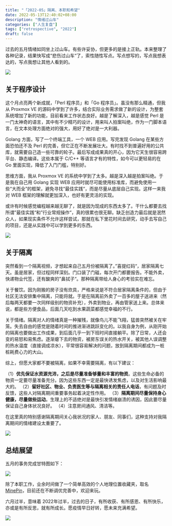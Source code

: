 ```yaml
---
title: "「2022-05」隔离、本职和希望"
date: 2022-05-13T12:40:02+08:00
description: "情绪过山车"
categories: ["人生复盘"]
tags: ["retrospective", "2022"]
draft: false
---
```



过去的五月情绪如同坐上过山车。有些许妥协，但更多的是接上正轨。本来整理了各种记录，结果快写成“悲伤过山车“了，索性随性写点。写点想写的，写点我想表达的，写点我想让其他人看到的。

![](https://imagehost-cdn.frytea.com/images/2022/06/13/9B058959-26F1-43A6-A33B-C6CCA2A0EA79706042eaa266e125.jpg)

## 关于程序设计

这个月点亮两个新成就，「Perl 程序员」和「Go 程序员」。虽没有那么精通，但我从 Proxmox VE 的源码中学到了许多，结合实际业务需求做了新的设计，为整套系统增加了新的功能，目前看来工作状态良好。越是了解深入，越是感觉 Perl 是一门太神奇的语言，其中有不少精巧的设计，用来叫人拍案叫绝，作为一门脚本语言，在文本处理方面绝对的强大，用好了绝对是一大利器。

Golang 方面，写了一个终端工具，一个 WEB 应用。写完发现 Golang 在某些方面恐怕还不及 Perl 的完善，但它正在不断发展壮大。有时找不到普遍好用的公共库，就需要自己造一些可靠的轮子。最后写成成果真的开心，因为它天生很容易跨平台、静态编译。这些本属于 C/C++ 等语言才有的特性，如今可以更轻易的在 Go 里面实现，降低了入门门槛，特别好。

思维方面，我从 Proxmox VE 的系统中学到了太多。越是深入越是拍案叫绝。于是我在自己用 Golang 实现 WEB 应用时就尽可能使用标准库，而避免使用一些“大而全”的框架，避免寻找“最佳实践“，而是尽量从底层自己实现。这样一来我对 WEB 框架的理解就更加深入，也好有更灵活的实现。

或许有时候感觉编程越来越无聊了，就是因为现成的东西太多了。干什么都要去找所谓”最佳实践“和”行业常规操作“，真的很累也很无聊。缺乏创造力最后就是泯然众人，如果现实条件不允许这样尝试，那就在私下里花时间去研究，动手去写自己的项目，还是从实践中可以学到更多的东西。

![](https://imagehost-cdn.frytea.com/images/2022/06/13/694BCF56-E1D4-4DCE-B442-7B2A73BCBC946aaa1fa47e079168.jpg)

## 关于隔离

突然看到一个隔离视频，才想起来自己五月份被隔离了。”喜提红码“，居家隔离七天。虽是居家，但过程同样深刻。门口装了门磁，每次开门都要报告。不能外卖，快递物业代签，还有酸爽的”鼻拭子“。那种隔离带给人身心的考验实在难忘。

关于餐饮。因为刚搬的房子没有炊具，严格来说是不符合居家隔离条件的，但由于社区无法安排集中隔离，只能将就。于是在隔离前外卖了一百多的屋子送进来（然后每两天都要一次同样级别的物资补充），外卖到物业，再由管家送上来。总体来说，都是些方便食品，后面几天吃到水果蔬菜都感觉幸福的不行。

关于情绪。隔离对人的情绪真是一种摧残，就像鸟儿不能飞翔，猛兽突然被关在牢笼。失去自由的感觉是随着时间的推进渐进跳跃变化的。以我自身为例，从刚开始的隔离也要做出工作成果，到后面几乎一到下班时间直接躺平。除了日常，人还会变的易怒和易焦虑。逐渐瘪下去的物资，被房东误关的热水开关，被其他人误调整的热水温度（直接调成凉水），平常很容易解决的问题，放到隔离期间都成为一桩桩耗费心力的大山。

综上，但愿大家都不要被隔离，如果不幸需要隔离，有以下建议：

（1）**优先保证水资源充沛，之后是尽量准备够量和丰富的物资**。这些生命必备的物资一定要尽量准备充分。因为这些东西一定是最快诱发焦虑，以及对生活影响最大的。
（2）**留好社区、物业、负责医生等与隔离相关的责任人电话**，有问题及时反馈，这些人对隔离期间重要事务起着决定性作用。
（3）**隔离期间尽量保持身心健康，尽量做些运动**。生理上的不适绝对是最快引发情绪崩溃的诱因，因此要尽量保证自己身体状况良好。
（4）注意房间通风、清洁等。

在这里真的特别感谢隔离期间关心我状况的家人、朋友、同事们，这种支持对我隔离期间的情绪建设太重要了。

![](https://imagehost-cdn.frytea.com/images/2022/06/13/3A80FF33-D5E0-4DBF-B330-6597EFEFA2BEeec509d64091843a.jpg)


## 总结展望

五月的事务完成甘特图如下：

![](https://imagehost-cdn.frytea.com/images/2022/06/13/2022061301230338ace716342a3595d.png)

除了本职工作，业余时间做了一个简单高效的个人地理位置收藏夹，取名 [MinePin](https://minepin.frytea.com)，目前还在不断调优完善中，欢迎来玩。

六月过半，意味着 2022年过半，过去的日子，有所收获、有所感恩、有所快乐，亦或是有所反思，就有所成长。愿疫情早日好转，愿未来充满希望。


![](https://imagehost-cdn.frytea.com/images/2022/06/13/883CFC27-1A58-4F6C-B56C-A27B4A948EC15a8fb0acb390f8b2.jpg)


